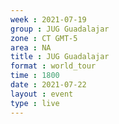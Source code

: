 ```yaml
---
week : 2021-07-19
group : JUG Guadalajar
zone : CT GMT-5
area : NA
title : JUG Guadalajar
format : world_tour
time : 1800
date : 2021-07-22
layout : event
type : live
---
```

